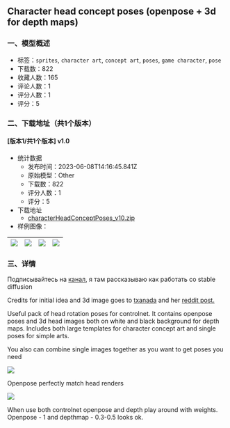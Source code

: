 ## Character head concept poses (openpose + 3d for depth maps)
### 一、模型概述

- 标签：`sprites`, `character art`, `concept art`, `poses`, `game character`, `pose`
- 下载数：822
- 收藏人数：165
- 评论人数：1
- 评分人数：1
- 评分：5

### 二、下载地址（共1个版本）

#### [版本1/共1个版本] v1.0

- 统计数据
  - 发布时间：2023-06-08T14:16:45.841Z
  - 原始模型：Other
  - 下载数：822
  - 评分人数：1
  - 评分：5
- 下载地址
  - [characterHeadConceptPoses_v10.zip](https://civitai.com/api/download/models/91642)
- 样例图像：

| <img src="https://image.civitai.com/xG1nkqKTMzGDvpLrqFT7WA/0257cad1-16e4-4298-8d2a-27b3b3ce7f9e/width=450/1073178.jpeg" /> | <img src="https://image.civitai.com/xG1nkqKTMzGDvpLrqFT7WA/865b6a92-b4ac-4ef9-b83f-278ff08552c0/width=450/1071381.jpeg" /> | <img src="https://image.civitai.com/xG1nkqKTMzGDvpLrqFT7WA/55b15fd9-237f-445d-a206-d985721e79c0/width=450/1071367.jpeg" /> | <img src="https://image.civitai.com/xG1nkqKTMzGDvpLrqFT7WA/b97df66a-a275-4b7b-a2a3-132441782731/width=450/1071368.jpeg" /> |
| ---- | ---- | ---- | ---- |


### 三、详情
<p>Подписывайтесь на <a target="_blank" rel="ugc" href="https://t.me/+L9Vn_bJEJN80Mjg1">канал</a>, я там рассказываю как работать со stable diffusion</p><p></p><p>Credits for initial idea and 3d image goes to <a target="_blank" rel="ugc" href="https://www.reddit.com/user/Txanada/">txanada</a> and her <a target="_blank" rel="ugc" href="https://www.reddit.com/r/StableDiffusion/comments/141iljk/same_character_head_from_various_angles_openpose/">reddit post.</a></p><p></p><p>Useful pack of head rotation poses for controlnet. It contains openpose poses and 3d head images both on white and black background for depth maps. Includes both large templates for character concept art and single poses for simple arts.</p><p></p><p>You also can combine single images together as you want to get poses you need</p><p><img src="https://image.civitai.com/xG1nkqKTMzGDvpLrqFT7WA/2e28883a-72ea-4272-b73a-415226292829/width=525/2e28883a-72ea-4272-b73a-415226292829.jpeg" /></p><p></p><p>Openpose perfectly match head renders</p><p><img src="https://image.civitai.com/xG1nkqKTMzGDvpLrqFT7WA/171d71b8-dd2d-4581-a1e1-b2c3b01b00a0/width=525/171d71b8-dd2d-4581-a1e1-b2c3b01b00a0.jpeg" /></p><p></p><p>When use both controlnet openpose and depth play around with weights.<br />Openpose - 1 and depthmap - 0.3-0.5 looks ok.</p>